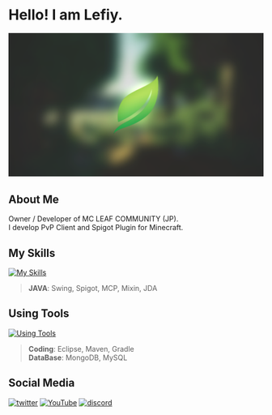 # Hello! I am Lefiy.
![Leaf Client Owner / Developer](Leaf.png)

## About Me

Owner / Developer of MC LEAF COMMUNITY (JP).  
I develop PvP Client and Spigot Plugin for Minecraft.  

## My Skills

[![My Skills](https://skillicons.dev/icons?i=java&theme=light)](https://skillicons.dev)  
> **JAVA**: Swing, Spigot, MCP, Mixin, JDA  

## Using Tools

[![Using Tools](https://skillicons.dev/icons?i=eclipse,maven,gradle,mongodb,mysql&theme=light)](https://skillicons.dev)  
> **Coding**: Eclipse, Maven, Gradle  
> **DataBase**: MongoDB, MySQL  

## Social Media

[<img src='https://cdn.jsdelivr.net/npm/simple-icons@3.0.1/icons/twitter.svg' alt='twitter' height='40'>](https://twitter.com/leaf_client)  [<img src='https://cdn.jsdelivr.net/npm/simple-icons@3.0.1/icons/youtube.svg' alt='YouTube' height='40'>](https://www.youtube.com/c/Lefiy_MC)  [<img src='https://cdn.jsdelivr.net/npm/simple-icons@3.0.1/icons/discord.svg' alt='discord' height='40'>](https://discord.com/invite/eJtRwnhxdY)
